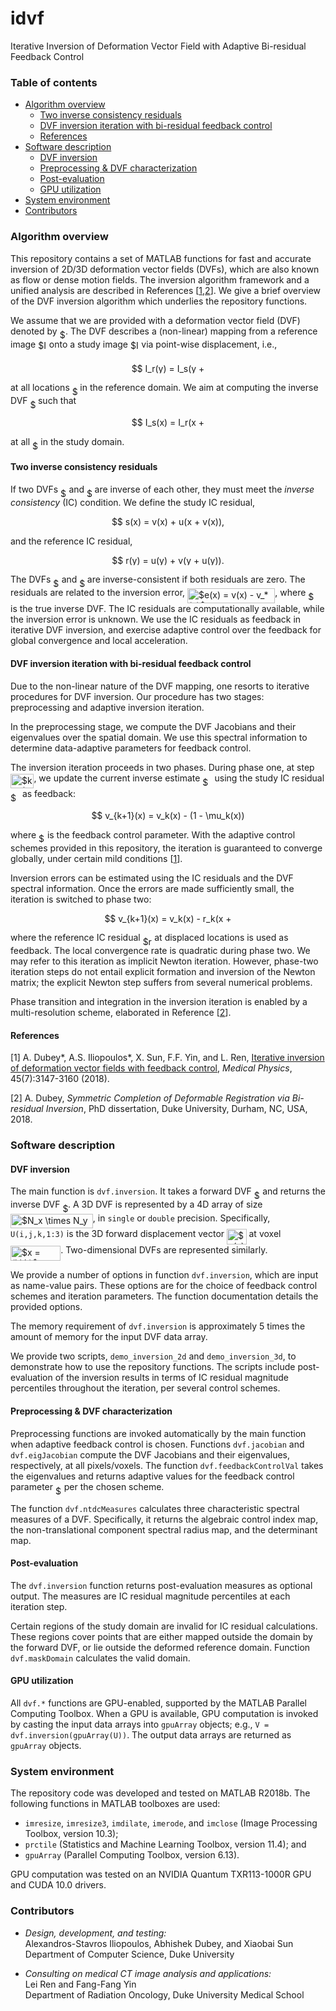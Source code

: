 # idvf

Iterative Inversion of Deformation Vector Field with Adaptive Bi-residual
Feedback Control



<a id="toc"></a>

### Table of contents

- [Algorithm overview](#algorithm)
  - [Two inverse consistency residuals](#ic-residuals)
  - [DVF inversion iteration with bi-residual feedback control](#inversion-iteration)
  - [References](#references)
- [Software description](#software)
  - [DVF inversion](#inversion-function)
  - [Preprocessing & DVF characterization](#preprocessing)
  - [Post-evaluation](#post-evaluation)
  - [GPU utilization](#gpu)
- [System environment](#system-reqs)
- [Contributors](#contributors)



<a id="algorithm"></a>

### Algorithm overview

This repository contains a set of MATLAB functions for fast and accurate
inversion of 2D/3D deformation vector fields (DVFs), which are also known
as flow or dense motion fields. The inversion algorithm framework and a
unified analysis are described in References [<a
href="#medphys2018">1</a>,<a href="#dukephd2018">2</a>]. We give a brief
overview of the DVF inversion algorithm which underlies the repository
functions.

We assume that we are provided with a deformation vector field (DVF)
denoted by <img alt="$u$"
src="https://rawgit.com/ailiop/idvf/None/svgs/6dbb78540bd76da3f1625782d42d6d16.svg?invert_in_darkmode"
align="middle" width="9.41028pt" height="14.15535pt"/>. The DVF describes a
(non-linear) mapping from a reference image <img alt="$I_r$"
src="https://rawgit.com/ailiop/idvf/None/svgs/68a1e29bb03da1906d9220ebd533ad09.svg?invert_in_darkmode"
align="middle" width="13.683615pt" height="22.46574pt"/> onto a study image
<img alt="$I_s$"
src="https://rawgit.com/ailiop/idvf/None/svgs/0096b70ae460e0de5f398f022769a8f7.svg?invert_in_darkmode"
align="middle" width="13.430505pt" height="22.46574pt"/> via point-wise
displacement, i.e., <p align="center"><img alt="$$ &#10;I_r(y) = I_s(y +
u(y)), &#10;$$"
src="https://rawgit.com/ailiop/idvf/None/svgs/1aaeda0abb91834a3b58c6321b20a8af.svg?invert_in_darkmode"
align="middle" width="149.046975pt" height="16.438356pt"/></p> at all
locations <img alt="$y$"
src="https://rawgit.com/ailiop/idvf/None/svgs/deceeaf6940a8c7a5a02373728002b0f.svg?invert_in_darkmode"
align="middle" width="8.6493pt" height="14.15535pt"/> in the reference
domain. We aim at computing the inverse DVF <img alt="$v$"
src="https://rawgit.com/ailiop/idvf/None/svgs/6c4adbc36120d62b98deef2a20d5d303.svg?invert_in_darkmode"
align="middle" width="8.55789pt" height="14.15535pt"/> such that <p
align="center"><img alt="$$ &#10;I_s(x) = I_r(x + v(x)), &#10;$$"
src="https://rawgit.com/ailiop/idvf/None/svgs/e77b118cb0d39454a3696351c4aac28e.svg?invert_in_darkmode"
align="middle" width="150.43182pt" height="16.438356pt"/></p> at all <img
alt="$x$"
src="https://rawgit.com/ailiop/idvf/None/svgs/332cc365a4987aacce0ead01b8bdcc0b.svg?invert_in_darkmode"
align="middle" width="9.3951pt" height="14.15535pt"/> in the study domain.


<a id="ic-residuals"></a>

#### Two inverse consistency residuals

If two DVFs <img alt="$u$"
src="https://rawgit.com/ailiop/idvf/None/svgs/6dbb78540bd76da3f1625782d42d6d16.svg?invert_in_darkmode"
align="middle" width="9.41028pt" height="14.15535pt"/> and <img alt="$v$"
src="https://rawgit.com/ailiop/idvf/None/svgs/6c4adbc36120d62b98deef2a20d5d303.svg?invert_in_darkmode"
align="middle" width="8.55789pt" height="14.15535pt"/> are inverse of each
other, they must meet the *inverse consistency* (IC) condition. We define
the study IC residual, <p align="center"><img alt="$$&#10;s(x) = v(x) +
u(x + v(x)),&#10;$$"
src="https://rawgit.com/ailiop/idvf/None/svgs/6071c793b7bcaacacfa7b12b6173f200.svg?invert_in_darkmode"
align="middle" width="189.61965pt" height="16.438356pt"/></p> and the
reference IC residual, <p align="center"><img alt="$$&#10;r(y) = u(y) +
v(y + u(y)).&#10;$$"
src="https://rawgit.com/ailiop/idvf/None/svgs/c2f4b6419bb41288ad987829a8ccf10f.svg?invert_in_darkmode"
align="middle" width="187.65615pt" height="16.438356pt"/></p> The DVFs <img
alt="$u$"
src="https://rawgit.com/ailiop/idvf/None/svgs/6dbb78540bd76da3f1625782d42d6d16.svg?invert_in_darkmode"
align="middle" width="9.41028pt" height="14.15535pt"/> and <img alt="$v$"
src="https://rawgit.com/ailiop/idvf/None/svgs/6c4adbc36120d62b98deef2a20d5d303.svg?invert_in_darkmode"
align="middle" width="8.55789pt" height="14.15535pt"/> are
inverse-consistent if both residuals are zero. The residuals are related to
the inversion error, <img alt="$e(x) = v(x) -&#10;v_*(x)$"
src="https://rawgit.com/ailiop/idvf/None/svgs/768f11fd69defab2835e3445913d2f7a.svg?invert_in_darkmode"
align="middle" width="140.28729pt" height="24.6576pt"/>, where <img
alt="$v_*$"
src="https://rawgit.com/ailiop/idvf/None/svgs/62555e11fd1268ce81658e8d04041225.svg?invert_in_darkmode"
align="middle" width="14.703315pt" height="14.15535pt"/> is the true
inverse DVF. The IC residuals are computationally available, while the
inversion error is unknown. We use the IC residuals as feedback in
iterative DVF inversion, and exercise adaptive control over the feedback
for global convergence and local acceleration.


<a id="inversion-iteration"></a>

#### DVF inversion iteration with bi-residual feedback control

Due to the non-linear nature of the DVF mapping, one resorts to iterative
procedures for DVF inversion. Our procedure has two stages: preprocessing
and adaptive inversion iteration.

In the preprocessing stage, we compute the DVF Jacobians and their
eigenvalues over the spatial domain. We use this spectral information to
determine data-adaptive parameters for feedback control.

The inversion iteration proceeds in two phases. During phase one, at step
<img alt="$k+1$"
src="https://rawgit.com/ailiop/idvf/None/svgs/33359de825e43daa97171e27f6558ae9.svg?invert_in_darkmode"
align="middle" width="37.385865pt" height="22.83138pt"/>, we update the
current inverse estimate <img alt="$v_k$"
src="https://rawgit.com/ailiop/idvf/None/svgs/eaf0887cdc4cb5f8e69a7796f143c3eb.svg?invert_in_darkmode"
align="middle" width="15.23412pt" height="14.15535pt"/> using the study IC
residual <img alt="$s_k$"
src="https://rawgit.com/ailiop/idvf/None/svgs/59efeb0f4f5d484a9b8a404d5bdac544.svg?invert_in_darkmode"
align="middle" width="14.971605pt" height="14.15535pt"/> as feedback: <p
align="center"><img alt="$$&#10;v_{k+1}(x) = v_k(x) - (1 - \mu_k(x)) s_k(x)
,&#10;$$"
src="https://rawgit.com/ailiop/idvf/None/svgs/8a19510dca81766687d4e19803899701.svg?invert_in_darkmode"
align="middle" width="258.9345pt" height="16.438356pt"/></p> where <img
alt="$\mu$"
src="https://rawgit.com/ailiop/idvf/None/svgs/07617f9d8fe48b4a7b3f523d6730eef0.svg?invert_in_darkmode"
align="middle" width="9.90495pt" height="14.15535pt"/> is the feedback
control parameter. With the adaptive control schemes provided in this
repository, the iteration is guaranteed to converge globally, under certain
mild conditions [<a href="#medphys2018">1</a>].

Inversion errors can be estimated using the IC residuals and the DVF
spectral information. Once the errors are made sufficiently small, the
iteration is switched to phase two: <p align="center"><img
alt="$$&#10;v_{k+1}(x) = v_k(x) - r_k(x + v_k(x)),&#10;$$"
src="https://rawgit.com/ailiop/idvf/None/svgs/cfa2d7ff960254eb3b4e70cf32b5aec6.svg?invert_in_darkmode"
align="middle" width="235.70415pt" height="16.438356pt"/></p> where the
reference IC residual <img alt="$r_k$"
src="https://rawgit.com/ailiop/idvf/None/svgs/eed77c5296d3cd11c33cd86d1e14efef.svg?invert_in_darkmode"
align="middle" width="14.68236pt" height="14.15535pt"/> at displaced
locations is used as feedback. The local convergence rate is quadratic
during phase two. We may refer to this iteration as implicit Newton
iteration. However, phase-two iteration steps do not entail explicit
formation and inversion of the Newton matrix; the explicit Newton step
suffers from several numerical problems.

Phase transition and integration in the inversion iteration is enabled by a
multi-resolution scheme, elaborated in Reference [<a
href="#dukephd2018">2</a>].


<a id="references"></a>

#### References

<a id="medphys2018"></a>[1] A. Dubey*, A.S. Iliopoulos*, X. Sun, F.F. Yin,
and L. Ren, <a href="http://dx.doi.org/10.1002/mp.12962">Iterative
inversion of deformation vector fields with feedback control</a>,
*Medical Physics*, 45(7):3147-3160 (2018).

<a id="dukephd2018"></a>[2] A. Dubey, *Symmetric Completion of Deformable
Registration via Bi-residual Inversion*, PhD dissertation, Duke
University, Durham, NC, USA, 2018.


<a id="software"></a>

### Software description


<a id="inversion-function"></a>

#### DVF inversion

The main function is `dvf.inversion`. It takes a forward DVF <img alt="$u$"
src="https://rawgit.com/ailiop/idvf/None/svgs/6dbb78540bd76da3f1625782d42d6d16.svg?invert_in_darkmode"
align="middle" width="9.41028pt" height="14.15535pt"/> and returns the
inverse DVF <img alt="$v$"
src="https://rawgit.com/ailiop/idvf/None/svgs/6c4adbc36120d62b98deef2a20d5d303.svg?invert_in_darkmode"
align="middle" width="8.55789pt" height="14.15535pt"/>. A 3D DVF is
represented by a 4D array of size <img alt="$N_x \times N_y \times N_z
\times 3$"
src="https://rawgit.com/ailiop/idvf/None/svgs/e43ae8c45f6609ce1d55c352b19fb71b.svg?invert_in_darkmode"
align="middle" width="131.868165pt" height="22.46574pt"/>, in `single` or
`double` precision. Specifically, `U(i,j,k,1:3)` is the 3D forward
displacement vector <img alt="$u(x)$"
src="https://rawgit.com/ailiop/idvf/None/svgs/320b3450fd8b780975b68c70115439b3.svg?invert_in_darkmode"
align="middle" width="31.590735pt" height="24.6576pt"/> at voxel <img
alt="$x = (i,j,k)$"
src="https://rawgit.com/ailiop/idvf/None/svgs/80421b97532d6f6d46d108ac51b2848e.svg?invert_in_darkmode"
align="middle" width="80.245605pt" height="24.6576pt"/>. Two-dimensional
DVFs are represented similarly.

We provide a number of options in function `dvf.inversion`, which are input
as name-value pairs. These options are for the choice of feedback control
schemes and iteration parameters. The function documentation details the
provided options.

The memory requirement of `dvf.inversion` is approximately 5 times the
amount of memory for the input DVF data array.

We provide two scripts, `demo_inversion_2d` and `demo_inversion_3d`, to
demonstrate how to use the repository functions. The scripts include
post-evaluation of the inversion results in terms of IC residual magnitude
percentiles throughout the iteration, per several control schemes.


<a id="preprocessing"></a>

#### Preprocessing & DVF characterization

Preprocessing functions are invoked automatically by the main function when
adaptive feedback control is chosen. Functions `dvf.jacobian` and
`dvf.eigJacobian` compute the DVF Jacobians and their eigenvalues,
respectively, at all pixels/voxels. The function `dvf.feedbackControlVal`
takes the eigenvalues and returns adaptive values for the feedback control
parameter <img alt="$\mu$"
src="https://rawgit.com/ailiop/idvf/None/svgs/07617f9d8fe48b4a7b3f523d6730eef0.svg?invert_in_darkmode"
align="middle" width="9.90495pt" height="14.15535pt"/> per the chosen
scheme.

The function `dvf.ntdcMeasures` calculates three characteristic spectral
measures of a DVF. Specifically, it returns the algebraic control index
map, the non-translational component spectral radius map, and the
determinant map.


<a id="post-evaluation"></a>

#### Post-evaluation

The `dvf.inversion` function returns post-evaluation measures as optional
output. The measures are IC residual magnitude percentiles at each
iteration step.

Certain regions of the study domain are invalid for IC residual
calculations. These regions cover points that are either mapped outside the
domain by the forward DVF, or lie outside the deformed reference
domain. Function `dvf.maskDomain` calculates the valid domain.


<a id="gpu"></a>

#### GPU utilization

All `dvf.*` functions are GPU-enabled, supported by the MATLAB Parallel
Computing Toolbox. When a GPU is available, GPU computation is invoked by
casting the input data arrays into `gpuArray` objects; e.g., `V =
dvf.inversion(gpuArray(U))`. The output data arrays are returned as
`gpuArray` objects.


<a id="system-reqs"></a>

### System environment

The repository code was developed and tested on MATLAB R2018b. The
following functions in MATLAB toolboxes are used:

-   `imresize`, `imresize3`, `imdilate`, `imerode`, and `imclose` (Image
    Processing Toolbox, version 10.3);
-   `prctile` (Statistics and Machine Learning Toolbox, version 11.4); and
-   `gpuArray` (Parallel Computing Toolbox, version 6.13).

GPU computation was tested on an NVIDIA Quantum TXR113-1000R GPU and CUDA
10.0 drivers.


<a id="contributors"></a>

### Contributors

-   *Design, development, and testing:*  
    Alexandros-Stavros Iliopoulos, Abhishek Dubey, and Xiaobai Sun  
    Department of Computer Science, Duke University

-   *Consulting on medical CT image analysis and applications:*  
    Lei Ren and Fang-Fang Yin  
    Department of Radiation Oncology, Duke University Medical School
